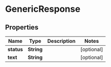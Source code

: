 # GenericResponse

## Properties
Name | Type | Description | Notes
------------ | ------------- | ------------- | -------------
**status** | **String** |  |  [optional]
**text** | **String** |  |  [optional]
